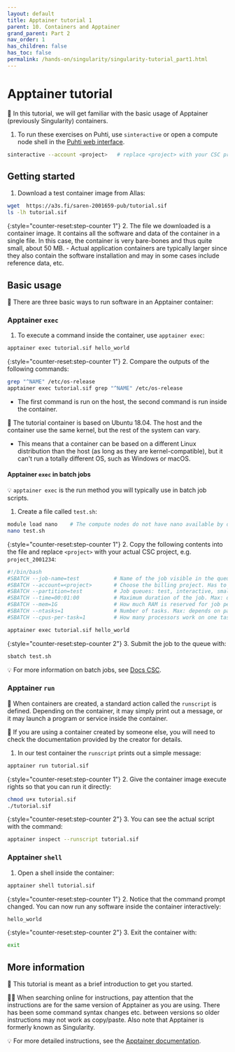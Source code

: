 ```yaml
---
layout: default
title: Apptainer tutorial 1
parent: 10. Containers and Apptainer
grand_parent: Part 2
nav_order: 1
has_children: false
has_toc: false
permalink: /hands-on/singularity/singularity-tutorial_part1.html
---
```


# Apptainer tutorial

💬 In this tutorial, we will get familiar with the basic usage of Apptainer (previously Singularity) containers.

1. To run these exercises on Puhti, use `sinteractive` or open a compute node shell in the [Puhti web interface](https://www.puhti.csc.fi).

```bash
sinteractive --account <project>   # replace <project> with your CSC project, e.g. project_2001234
```

## Getting started

1. Download a test container image from Allas:

```bash
wget  https://a3s.fi/saren-2001659-pub/tutorial.sif
ls -lh tutorial.sif
```

{:style="counter-reset:step-counter 1"}
2. The file we downloaded is a container image. It contains all the software and data of the container in a single file. In this case, the container is very bare-bones and thus quite small, about 50 MB.
    - Actual application containers are typically larger since they also contain the software installation and may in some cases include reference data, etc.

## Basic usage

💬 There are three basic ways to run software in an Apptainer container:

### Apptainer `exec`

1. To execute a command inside the container, use `apptainer exec`:

```bash
apptainer exec tutorial.sif hello_world
```

{:style="counter-reset:step-counter 1"}
2. Compare the outputs of the following commands:

```bash
grep "^NAME" /etc/os-release
apptainer exec tutorial.sif grep "^NAME" /etc/os-release
```

- The first command is run on the host, the second command is run inside the container.

💭 The tutorial container is based on Ubuntu 18.04. The host and the container use the same kernel, but the rest of the system can vary.

- This means that a container can be based on a different Linux distribution than the host (as long as they are kernel-compatible), but it can't run a totally different OS, such as Windows or macOS.

#### Apptainer `exec` in batch jobs

💡 `apptainer exec` is the run method you will typically use in batch job scripts.

1. Create a file called `test.sh`:

```bash
module load nano    # The compute nodes do not have nano available by default
nano test.sh
```

{:style="counter-reset:step-counter 1"}
2. Copy the following contents into the file and replace `<project>` with your actual CSC project, e.g. `project_2001234`:

```bash
#!/bin/bash
#SBATCH --job-name=test           # Name of the job visible in the queue.
#SBATCH --account=<project>       # Choose the billing project. Has to be defined!
#SBATCH --partition=test          # Job queues: test, interactive, small, large, longrun, hugemem, hugemem_longrun
#SBATCH --time=00:01:00           # Maximum duration of the job. Max: depends of the partition. 
#SBATCH --mem=1G                  # How much RAM is reserved for job per node.
#SBATCH --ntasks=1                # Number of tasks. Max: depends on partition.
#SBATCH --cpus-per-task=1         # How many processors work on one task. Max: Number of CPUs per node.

apptainer exec tutorial.sif hello_world
```

{:style="counter-reset:step-counter 2"}
3. Submit the job to the queue with:

```bash
sbatch test.sh
```

💡 For more information on batch jobs, see [Docs CSC](https://docs.csc.fi/computing/running/getting-started/).

### Apptainer `run`

💬 When containers are created, a standard action called the `runscript` is defined. Depending on the container, it may simply print out a message, or it may launch a program or service inside the container.

💭 If you are using a container created by someone else, you will need to check the documentation provided by the creator for details.

1. In our test container the `runscript` prints out a simple message:

```bash
apptainer run tutorial.sif
```

{:style="counter-reset:step-counter 1"}
2. Give the container image execute rights so that you can run it directly:

```bash
chmod u+x tutorial.sif
./tutorial.sif
```

{:style="counter-reset:step-counter 2"}
3. You can see the actual script with the command:

```bash
apptainer inspect --runscript tutorial.sif
```

### Apptainer `shell`

1. Open a shell inside the container:

```bash
apptainer shell tutorial.sif
```

{:style="counter-reset:step-counter 1"}
2. Notice that the command prompt changed. You can now run any software inside the container interactively:

```bash
hello_world
```

{:style="counter-reset:step-counter 2"}
3. Exit the container with:

```bash
exit
```

## More information

💬 This tutorial is meant as a brief introduction to get you started.

☝🏻 When searching online for instructions, pay attention that the instructions are for the same version of Apptainer as you are using. There has been some command syntax changes etc. between versions so older instructions may not work as copy/paste. Also note that Apptainer is formerly known as Singularity.

💡 For more detailed instructions, see the [Apptainer documentation](https://apptainer.org/docs/user/latest/).
